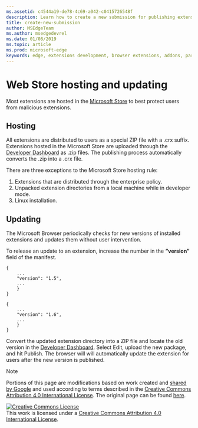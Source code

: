 ```yaml
---
ms.assetid: c4544a19-de78-4c69-a042-c0415726548f
description: Learn how to create a new submission for publishing extension on Microsoft Edge Addons Store.
title: create-new-submission
author: MSEdgeTeam
ms.author: msedgedevrel
ms.date: 01/08/2019
ms.topic: article
ms.prod: microsoft-edge
keywords: edge, extensions development, browser extensions, addons, partner center, developer
---
```


# Web Store hosting and updating

Most extensions are hosted in the [Microsoft Store] to best protect users from malicious extensions.

## Hosting

All extensions are distributed to users as a special ZIP file with a .crx suffix. Extensions hosted in the Microsoft Store are uploaded through the [Developer Dashboard] as .zip files. The publishing process automatically converts the .zip into a .crx file.

There are three exceptions to the Microsoft Store hosting rule:

1. Extensions that are distributed through the enterprise policy.
1. Unpacked extension directories from a local machine while in developer mode.
1. Linux installation.

## Updating

The Microsoft Browser periodically checks for new versions of installed extensions and updates them without user intervention.

To release an update to an extension, increase the number in the **“version”** field of the manifest.

```
{
    ...
    "version": "1.5",
    ...
    }
}
```
```
{
    ...
    "version": "1.6",
    ...
    }
}
```
Convert the updated extension directory into a ZIP file and locate the old version in the [Developer Dashboard]. Select Edit, upload the new package, and hit Publish. The browser will will automatically update the extension for users after the new version is published.

[Microsoft Store]: https://microsoftedge.microsoft.com/insider-addons/category/EdgeExtensions
[Developer Dashboard]: https://go.microsoft.com/fwlink/?linkid=2099798

> [!NOTE]
> Portions of this page are modifications based on work created and [shared by Google] and used according to terms described in the [Creative Commons Attribution 4.0 International License]. The original page can be found [here].

<a rel="license" href="http://creativecommons.org/licenses/by/4.0/"><img alt="Creative Commons License" style="border-width:0" src="https://i.creativecommons.org/l/by/4.0/88x31.png" /></a><br />This work is licensed under a <a rel="license" href="http://creativecommons.org/licenses/by/4.0/">Creative Commons Attribution 4.0 International License</a>.

[shared by Google]: https://developers.google.com/terms/site-policies
[Creative Commons Attribution 4.0 International License]: https://creativecommons.org/licenses/by/4.0/
[here]: https://developer.chrome.com/extensions/hosting
